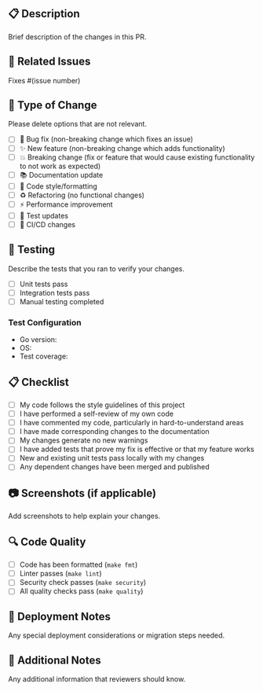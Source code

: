## 📋 Description
Brief description of the changes in this PR.

## 🔗 Related Issues
Fixes #(issue number)

## 📝 Type of Change
Please delete options that are not relevant.

- [ ] 🐛 Bug fix (non-breaking change which fixes an issue)
- [ ] ✨ New feature (non-breaking change which adds functionality)
- [ ] 💥 Breaking change (fix or feature that would cause existing functionality to not work as expected)
- [ ] 📚 Documentation update
- [ ] 🎨 Code style/formatting
- [ ] ♻️ Refactoring (no functional changes)
- [ ] ⚡ Performance improvement
- [ ] 🧪 Test updates
- [ ] 🔧 CI/CD changes

## 🧪 Testing
Describe the tests that you ran to verify your changes.

- [ ] Unit tests pass
- [ ] Integration tests pass
- [ ] Manual testing completed

### Test Configuration
- Go version: 
- OS: 
- Test coverage: 

## 📋 Checklist
- [ ] My code follows the style guidelines of this project
- [ ] I have performed a self-review of my own code
- [ ] I have commented my code, particularly in hard-to-understand areas
- [ ] I have made corresponding changes to the documentation
- [ ] My changes generate no new warnings
- [ ] I have added tests that prove my fix is effective or that my feature works
- [ ] New and existing unit tests pass locally with my changes
- [ ] Any dependent changes have been merged and published

## 📷 Screenshots (if applicable)
Add screenshots to help explain your changes.

## 🔍 Code Quality
- [ ] Code has been formatted (`make fmt`)
- [ ] Linter passes (`make lint`)
- [ ] Security check passes (`make security`)
- [ ] All quality checks pass (`make quality`)

## 🚀 Deployment Notes
Any special deployment considerations or migration steps needed.

## 📝 Additional Notes
Any additional information that reviewers should know.
